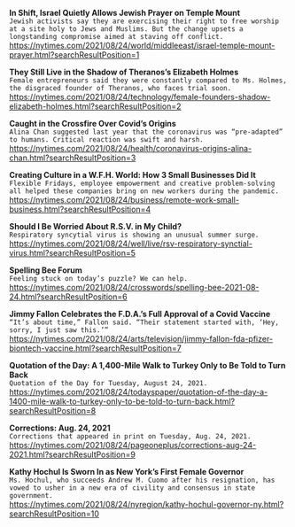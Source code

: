 **In Shift, Israel Quietly Allows Jewish Prayer on Temple Mount**\
`Jewish activists say they are exercising their right to free worship at a site holy to Jews and Muslims. But the change upsets a longstanding compromise aimed at staving off conflict.`\
https://nytimes.com/2021/08/24/world/middleeast/israel-temple-mount-prayer.html?searchResultPosition=1

**They Still Live in the Shadow of Theranos’s Elizabeth Holmes**\
`Female entrepreneurs said they were constantly compared to Ms. Holmes, the disgraced founder of Theranos, who faces trial soon.`\
https://nytimes.com/2021/08/24/technology/female-founders-shadow-elizabeth-holmes.html?searchResultPosition=2

**Caught in the Crossfire Over Covid’s Origins**\
`Alina Chan suggested last year that the coronavirus was “pre-adapted” to humans. Critical reaction was swift and harsh.`\
https://nytimes.com/2021/08/24/health/coronavirus-origins-alina-chan.html?searchResultPosition=3

**Creating Culture in a W.F.H. World: How 3 Small Businesses Did It**\
`Flexible Fridays, employee empowerment and creative problem-solving all helped these companies bring on new workers during the pandemic.`\
https://nytimes.com/2021/08/24/business/remote-work-small-business.html?searchResultPosition=4

**Should I Be Worried About R.S.V. in My Child?**\
`Respiratory syncytial virus is showing an unusual summer surge.`\
https://nytimes.com/2021/08/24/well/live/rsv-respiratory-synctial-virus.html?searchResultPosition=5

**Spelling Bee Forum**\
`Feeling stuck on today’s puzzle? We can help.`\
https://nytimes.com/2021/08/24/crosswords/spelling-bee-2021-08-24.html?searchResultPosition=6

**Jimmy Fallon Celebrates the F.D.A.’s Full Approval of a Covid Vaccine**\
`“It’s about time,” Fallon said. “Their statement started with, ‘Hey, sorry, I just saw this.’”`\
https://nytimes.com/2021/08/24/arts/television/jimmy-fallon-fda-pfizer-biontech-vaccine.html?searchResultPosition=7

**Quotation of the Day: A 1,400-Mile Walk to Turkey Only to Be Told to Turn Back**\
`Quotation of the Day for Tuesday, August 24, 2021.`\
https://nytimes.com/2021/08/24/todayspaper/quotation-of-the-day-a-1400-mile-walk-to-turkey-only-to-be-told-to-turn-back.html?searchResultPosition=8

**Corrections: Aug. 24, 2021**\
`Corrections that appeared in print on Tuesday, Aug. 24, 2021.`\
https://nytimes.com/2021/08/24/pageoneplus/corrections-aug-24-2021.html?searchResultPosition=9

**Kathy Hochul Is Sworn In as New York’s First Female Governor**\
`Ms. Hochul, who succeeds Andrew M. Cuomo after his resignation, has vowed to usher in a new era of civility and consensus in state government.`\
https://nytimes.com/2021/08/24/nyregion/kathy-hochul-governor-ny.html?searchResultPosition=10

